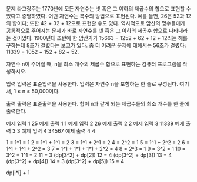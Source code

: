 문제
라그랑주는 1770년에 모든 자연수는 넷 혹은 그 이하의 제곱수의 합으로 표현할 수 있다고 증명하였다. 어떤 자연수는 복수의 방법으로 표현된다. 예를 들면, 26은 52과 12의 합이다; 또한 42 + 32 + 12으로 표현할 수도 있다. 역사적으로 암산의 명수들에게 공통적으로 주어지는 문제가 바로 자연수를 넷 혹은 그 이하의 제곱수 합으로 나타내라는 것이었다. 1900년대 초반에 한 암산가가 15663 = 1252 + 62 + 12 + 12라는 해를 구하는데 8초가 걸렸다는 보고가 있다. 좀 더 어려운 문제에 대해서는 56초가 걸렸다: 11339 = 1052 + 152 + 82 + 52.

자연수 n이 주어질 때, n을 최소 개수의 제곱수 합으로 표현하는 컴퓨터 프로그램을 작성하시오.

입력
입력은 표준입력을 사용한다. 입력은 자연수 n을 포함하는 한 줄로 구성된다. 여기서, 1 ≤ n ≤ 50,000이다.

출력
출력은 표준출력을 사용한다. 합이 n과 같게 되는 제곱수들의 최소 개수를 한 줄에 출력한다.

예제 입력 1 
25
예제 출력 1 
1
예제 입력 2 
26
예제 출력 2 
2
예제 입력 3 
11339
예제 출력 3 
3
예제 입력 4 
34567
예제 출력 4 
4



1 = 1^1 = 1
2 = 1^1 + 1^1 = 2 
3 = 1^1 + 2^1 = 2 
4 = 2^2 = 1
5 = 1^1 + 2^2 = 2
6 = 1^1 + 1^1 + 2^2 = 3
7 = 1^1 + 1^1 + 1^1 + 2^2 = 4
8 = 2^3 = 1
9 = 3^2 = 1
10 = 3^2 + 1^1 = 2
11 = 3 (dp[3^2] + dp[2])
12 = 4 (dp[3^2] + dp[3])
13 = 4 (dp[3^2] + dp[4])
14 = 3 (dp[3^2] + dp[5])
15 = 4

dp[i*i] + 1
